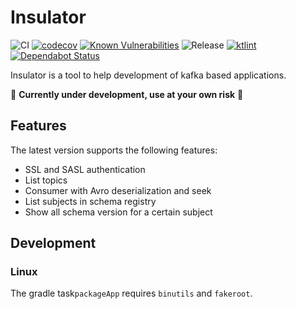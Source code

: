 # Insulator

![CI](https://github.com/darka91/insulator/workflows/CI/badge.svg)
[![codecov](https://codecov.io/gh/darka91/insulator/branch/master/graph/badge.svg?token=70FXB1QXTI)](https://codecov.io/gh/darka91/Insulator)
[![Known Vulnerabilities](https://snyk.io/test/github/darka91/Insulator/badge.svg?targetFile=build.gradle)](https://snyk.io/test/github/darka91/Insulator?targetFile=build.gradle)
![Release](https://github.com/darka91/insulator/workflows/Release/badge.svg)
[![ktlint](https://img.shields.io/badge/code%20style-%E2%9D%A4-FF4081.svg)](https://ktlint.github.io/)
[![Dependabot Status](https://api.dependabot.com/badges/status?host=github&repo=darka91/Insulator)](https://dependabot.com)

Insulator is a tool to help development of kafka based applications.

🚨 **Currently under development, use at your own risk** 🚨

## Features

The latest version supports the following features:

- SSL and SASL authentication
- List topics
- Consumer with Avro deserialization and seek
- List subjects in schema registry
- Show all schema version for a certain subject

## Development

### Linux

The gradle task`packageApp` requires `binutils` and `fakeroot`.
